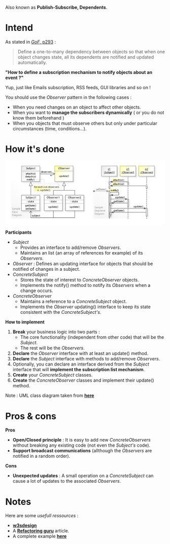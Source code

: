Also known as **Publish-Subscribe, Dependents**.

# Intend

As stated in [_GoF_, p293](https://fr.wikipedia.org/wiki/Design_Patterns) :
> Define a one-to-many dependency between objects so that when one object changes state, all its dependents are notified and updated automatically.

**"How to define a subscription mechanism to notify objects about an event ?"**

Yup, just like Emails subscription, RSS feeds, GUI libraries and so on !

You should use the _Observer_ pattern in the following cases :
 - When you need changes on an object to affect other objects.
 - When you want to **manage the subscribers dynamically** ( or you do not know them beforehand )
 - When you objects that must observe others but only under particular circumstances (time, conditions...).

# How it's done

![UML](UML.jpg)

**Participants**

 - _Subject_
   - Provides an interface to add/remove _Observers_.
   - Maintains an list (an array of references for example) of its _Observers_.
 - _Observer_ : Defines an updating interface for objects that should be notified of changes in a subject.
 - _ConcreteSubject_ 
   - Stores the state of interest to _ConcreteObserver_ objects.
   - Implements the notify() method to notify its _Observers_ when a change occurs.
 - _ConcreteObserver_
   - Maintains a reference to a _ConcreteSubject_ object.
   - Implements the _Observer_ updating() interface to keep its state consistent with the _ConcreteSubject's_.

**How to implement**

 1. **Break** your business logic into two parts :
    - The core functionality (independent from other code) that will be the _Subject_.
    - The rest will be the _Observers_.
 2. **Declare** the _Observer_ interface with at least an update() method.
 3. **Declare** the _Subject_ interface with methods to add/remove _Observers_.
 4. Optionally, you can declare an interface derived from the _Subject_ interface that will **implement the subscription list mechanism**.
 5. **Create** your _ConcreteSubject_ classes.
 6. **Create** the _ConcreteObserver_ classes and implement their update() method.


Note : UML class diagram taken from [**here**](https://upload.wikimedia.org/wikipedia/commons/0/01/W3sDesign_Observer_Design_Pattern_UML.jpg)

# Pros & cons

**Pros**

 - **Open/Closed principle** : It is easy to add new _ConcreteObservers_ without breaking any existing code (not even the _Subject's_ code).
 - **Support broadcast communications** (allthough the _Observers_ are notified in a random order).

**Cons**

 - **Unexpected updates** : A small operation on a _ConcreteSubject_ can cause a lot of updates to the associated _Observers_.

# Notes

Here are some _usefull ressources_ :
 - [**w3sdesign**](http://w3sdesign.com/#gf)
 - A [**Refactoring guru**](https://refactoring.guru/design-patterns/observer) article.
 - A complete example [**here**](http://www.vishalchovatiya.com/observer-design-pattern-in-modern-cpp/)